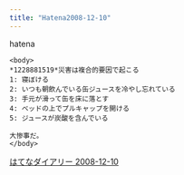 ```yaml
---
title: "Hatena2008-12-10"
---
```


hatena

```
<body>
*1228881519*災害は複合的要因で起こる
1: 寝ぼける
2: いつも朝飲んでいる缶ジュースを冷やし忘れている
3: 手元が滑って缶を床に落とす
4: ベッドの上でプルキャップを開ける
5: ジュースが炭酸を含んでいる

大惨事だ。
</body>
```


[はてなダイアリー 2008-12-10](https://nishiohirokazu.hatenadiary.org/archive/2008/12/10)